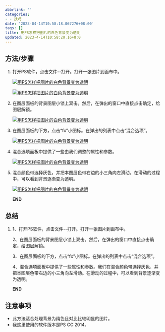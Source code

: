 ```yaml
---
abbrlink: ''
categories:
- - 技巧
date: '2023-04-14T10:58:18.067276+08:00'
tags: []
title: 用PS怎样把图片的白色背景变为透明
updated: 2023-4-14T10:58:20.16+8:0
---
```

## 方法/步骤

1. 打开PS软件，点击文件--打开。打开一张图片到画布中。

   [![用PS怎样把图片的白色背景变为透明](https://exp-picture.cdn.bcebos.com/836a6aee1c324b18148f0b4553a726334984483b.jpg?x-bce-process=image%2Fresize%2Cm_lfit%2Cw_500%2Climit_1%2Fformat%2Cf_auto%2Fquality%2Cq_80)]()

   [![用PS怎样把图片的白色背景变为透明](https://exp-picture.cdn.bcebos.com/cca2552c56ee7b7fc8adfbc16ef4fcf5ef0d413b.jpg?x-bce-process=image%2Fresize%2Cm_lfit%2Cw_500%2Climit_1%2Fformat%2Cf_auto%2Fquality%2Cq_80)]()
2. 在图层面板的背景图层小锁上双击。然后，在弹出的窗口中直接点击确定，给图层解锁。

   [![用PS怎样把图片的白色背景变为透明](https://exp-picture.cdn.bcebos.com/ef4c24ceaad7726b5a41e253bf0f64781523b93b.jpg?x-bce-process=image%2Fresize%2Cm_lfit%2Cw_500%2Climit_1%2Fformat%2Cf_auto%2Fquality%2Cq_80)]()
3. 在图层面板的下方，点击“fx”小图标。在弹出的列表中点击“混合选项”。

   [![用PS怎样把图片的白色背景变为透明](https://exp-picture.cdn.bcebos.com/bff8683e21c2bbd6be73ea5c116186254093ae3b.jpg?x-bce-process=image%2Fresize%2Cm_lfit%2Cw_500%2Climit_1%2Fformat%2Cf_auto%2Fquality%2Cq_80)]()
4. 混合选项面板中提供了一些由我们调整的属性和参数。

   [![用PS怎样把图片的白色背景变为透明](https://exp-picture.cdn.bcebos.com/40d2d0e8b004541bb6ac7592869a310e1699a63b.jpg?x-bce-process=image%2Fresize%2Cm_lfit%2Cw_500%2Climit_1%2Fformat%2Cf_auto%2Fquality%2Cq_80)]()
5. 混合颜色带选择灰色，并把本图层色带右边的小三角向左滑动。在滑动的过程中，可以看到背景逐渐变为透明。

   [![用PS怎样把图片的白色背景变为透明](https://exp-picture.cdn.bcebos.com/430174fec314f1c5e74dc6753c27ac5307889d3b.jpg?x-bce-process=image%2Fresize%2Cm_lfit%2Cw_500%2Climit_1%2Fformat%2Cf_auto%2Fquality%2Cq_80)]()

   **END**

## 总结

1. 1、打开PS软件，点击文件--打开。打开一张图片到画布中。

   2、在图层面板的背景图层小锁上双击。然后，在弹出的窗口中直接点击确定，给图层解锁。

   3、在图层面板的下方，点击“fx”小图标。在弹出的列表中点击“混合选项”。

   4、混合选项面板中提供了一些属性和参数。我们在混合颜色带选择灰色，并把本图层色带右边的小三角向左滑动。在滑动的过程中，可以看到背景逐渐变为透明。

   **END**

## 注意事项

* 此方法适合处理背景为纯色且对比比较明显的图片。
* 我这里使用的软件版本是PS CC 2014。
